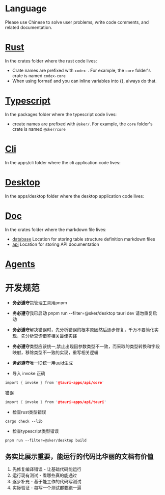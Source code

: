 
# Language

Please use Chinese to solve user problems, write code comments, and related documentation.

# [Rust](/crates)

In the crates folder where the rust code lives:

- Crate names are prefixed with `codex-`. For example, the `core` folder's crate is named `codex-core`
- When using format! and you can inline variables into {}, always do that.

# [Typescript](/packages)

In the packages folder where the typescript code lives:

- create names are prefixed with `@sker/`. For example, the `core` folder's crate is named `@sker/core`

# [Cli](/apps/cli)

In the apps/cli folder where the cli application code lives:

# [Desktop](/apps/desktop)

In the apps/desktop folder where the desktop application code lives:

# [Doc](/docs)

In the crates folder where the markdown file lives:

- [database](/docs/databases) Location for storing table structure definition markdown files
- [api](/docs/apis) Location for storing API documentation

# [Agents](/.claude/agents)



# 开发规范

- **务必遵守**包管理工具用pnpm
- **务必遵守**我已启动 pnpm run --filter=@sker/desktop tauri dev 请勿重复启动
- **务必遵守**解决错误时，先分析错误的根本原因然后逐步修复，千万不要简化实现，先分析查询借鉴相关最佳实践
- **务必遵守**类型应该统一,禁止出现因参数类型不一致，而采取的类型转换和字段映射，移除类型不一致的实现，重写相关逻辑
- **务必遵守**唯一ID统一用uuid生成


- 导入 invoke
正确
```rs
import { invoke } from '@tauri-apps/api/core'
```
错误
```rs
import { invoke } from '@tauri-apps/api/tauri'
```

- 检查rust类型错误

```
cargo check --lib
```

- 检查typescript类型错误

```
pnpm run --filter=@sker/desktop build
```



## 务实比展示重要，能运行的代码比华丽的文档有价值

1. 先修复编译错误 - 让基础代码能运行
2. 运行现有测试 - 看哪些真的能通过
3. 逐步补充 - 基于能工作的代码写测试
4. 实际验证 - 每写一个测试都要跑一遍